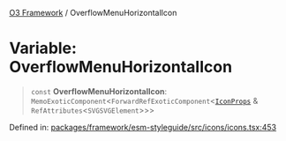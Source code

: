 [O3 Framework](../API.md) / OverflowMenuHorizontalIcon

# Variable: OverflowMenuHorizontalIcon

> `const` **OverflowMenuHorizontalIcon**: `MemoExoticComponent`\<`ForwardRefExoticComponent`\<[`IconProps`](../type-aliases/IconProps.md) & `RefAttributes`\<`SVGSVGElement`\>\>\>

Defined in: [packages/framework/esm-styleguide/src/icons/icons.tsx:453](https://github.com/its-kios09/openmrs-esm-core/blob/main/packages/framework/esm-styleguide/src/icons/icons.tsx#L453)

